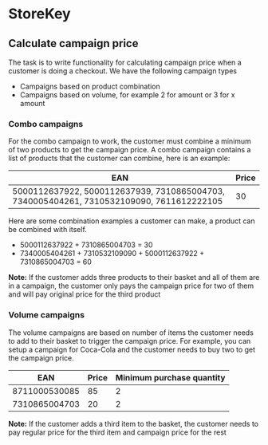 # StoreKey

## Calculate campaign price

The task is to write functionality for calculating campaign price when a customer is doing a
checkout. We have the following campaign types
- Campaigns based on product combination
- Campaigns based on volume, for example 2 for amount or 3 for x amount

### Combo campaigns
For the combo campaign to work, the customer must combine a minimum of two products to get
the campaign price. A combo campaign contains a list of products that the customer can
combine, here is an example:

| EAN | Price |
| --- | ----- |
| 5000112637922, 5000112637939, 7310865004703, 7340005404261, 7310532109090, 7611612222105 | 30 |

Here are some combination examples a customer can make, a product can be combined with
itself.
- 5000112637922 + 7310865004703 = 30
- 7340005404261 + 7310532109090 + 5000112637922 + 7310865004703 = 60

__Note:__ If the customer adds three products to their basket and all of them are in a campaign, the
customer only pays the campaign price for two of them and will pay original price for the third
product

### Volume campaigns
The volume campaigns are based on number of items the customer needs to add to their
basket to trigger the campaign price. For example, you can setup a campaign for Coca-Cola
and the customer needs to buy two to get the campaign price.

| EAN | Price | Minimum purchase quantity |
| --- | ----- | ------------------------- |
| 8711000530085 | 85 | 2 |
| 7310865004703 | 20 | 2 |

__Note:__ If the customer adds a third item to the basket, the customer needs to pay regular price
for the third item and campaign price for the rest

